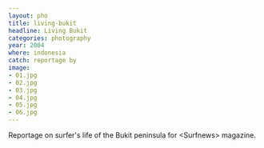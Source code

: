 ```yaml
---
layout: pho
title: living-bukit
headline: Living Bukit
categories: photography
year: 2004
where: indonesia
catch: reportage by
image:
- 01.jpg
- 02.jpg
- 03.jpg
- 04.jpg
- 05.jpg
- 06.jpg
---
```


Reportage on surfer's life of the Bukit peninsula for &lt;Surfnews&gt; magazine.
